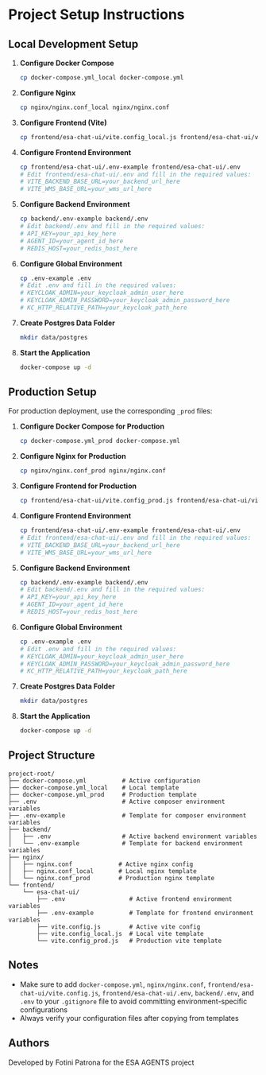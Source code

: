 # Project Setup Instructions

## Local Development Setup

1. **Configure Docker Compose**
   ```bash
   cp docker-compose.yml_local docker-compose.yml
   ```

2. **Configure Nginx**
   ```bash
   cp nginx/nginx.conf_local nginx/nginx.conf
   ```

3. **Configure Frontend (Vite)**
   ```bash
   cp frontend/esa-chat-ui/vite.config_local.js frontend/esa-chat-ui/vite.config.js
   ```

4. **Configure Frontend Environment**
   ```bash
   cp frontend/esa-chat-ui/.env-example frontend/esa-chat-ui/.env
   # Edit frontend/esa-chat-ui/.env and fill in the required values:
   # VITE_BACKEND_BASE_URL=your_backend_url_here
   # VITE_WMS_BASE_URL=your_wms_url_here
   ```

5. **Configure Backend Environment**
   ```bash
   cp backend/.env-example backend/.env
   # Edit backend/.env and fill in the required values:
   # API_KEY=your_api_key_here
   # AGENT_ID=your_agent_id_here
   # REDIS_HOST=your_redis_host_here
   ```

6. **Configure Global Environment**
   ```bash
   cp .env-example .env
   # Edit .env and fill in the required values:
   # KEYCLOAK_ADMIN=your_keycloak_admin_user_here
   # KEYCLOAK_ADMIN_PASSWORD=your_keycloak_admin_password_here
   # KC_HTTP_RELATIVE_PATH=your_keycloak_path_here
   ```

7. **Create Postgres Data Folder**
   ```bash
   mkdir data/postgres
   ```

8. **Start the Application**
   ```bash
   docker-compose up -d
   ```

## Production Setup

For production deployment, use the corresponding `_prod` files:

1. **Configure Docker Compose for Production**
   ```bash
   cp docker-compose.yml_prod docker-compose.yml
   ```

2. **Configure Nginx for Production**
   ```bash
   cp nginx/nginx.conf_prod nginx/nginx.conf
   ```

3. **Configure Frontend for Production**
   ```bash
   cp frontend/esa-chat-ui/vite.config_prod.js frontend/esa-chat-ui/vite.config.js
   ```

4. **Configure Frontend Environment**
   ```bash
   cp frontend/esa-chat-ui/.env-example frontend/esa-chat-ui/.env
   # Edit frontend/esa-chat-ui/.env and fill in the required values:
   # VITE_BACKEND_BASE_URL=your_backend_url_here
   # VITE_WMS_BASE_URL=your_wms_url_here
   ```

5. **Configure Backend Environment**
   ```bash
   cp backend/.env-example backend/.env
   # Edit backend/.env and fill in the required values:
   # API_KEY=your_api_key_here
   # AGENT_ID=your_agent_id_here
   # REDIS_HOST=your_redis_host_here
   ```

6. **Configure Global Environment**
   ```bash
   cp .env-example .env
   # Edit .env and fill in the required values:
   # KEYCLOAK_ADMIN=your_keycloak_admin_user_here
   # KEYCLOAK_ADMIN_PASSWORD=your_keycloak_admin_password_here
   # KC_HTTP_RELATIVE_PATH=your_keycloak_path_here
   ```

7. **Create Postgres Data Folder**
   ```bash
   mkdir data/postgres
   ```

8. **Start the Application**
   ```bash
   docker-compose up -d
   ```

## Project Structure
```
project-root/
├── docker-compose.yml          # Active configuration
├── docker-compose.yml_local    # Local template
├── docker-compose.yml_prod     # Production template
├── .env                        # Active composer environment variables
├── .env-example                # Template for composer environment variables
├── backend/
│   ├── .env                    # Active backend environment variables
│   └── .env-example            # Template for backend environment variables
├── nginx/
│   ├── nginx.conf             # Active nginx config
│   ├── nginx.conf_local       # Local nginx template
│   └── nginx.conf_prod        # Production nginx template
└── frontend/
    └── esa-chat-ui/
        ├── .env                  # Active frontend environment variables
        ├── .env-example          # Template for frontend environment variables
        ├── vite.config.js        # Active vite config
        ├── vite.config_local.js  # Local vite template
        └── vite.config_prod.js   # Production vite template
```

## Notes

- Make sure to add `docker-compose.yml`, `nginx/nginx.conf`, `frontend/esa-chat-ui/vite.config.js`, `frontend/esa-chat-ui/.env`, `backend/.env`, and `.env` to your `.gitignore` file to avoid committing environment-specific configurations
- Always verify your configuration files after copying from templates

## Authors
Developed by Fotini Patrona for the ESA AGENTS project
